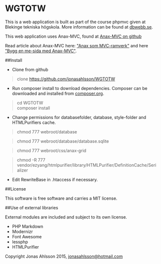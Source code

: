 WGTOTW
======

This is a web application is built as part of the course phpmvc given at Blekinge tekniska högskola. More information can be found at [dbwebb.se](http://dbwebb.se/).

This web application uses Anax-MVC, found at [Anax-MVC on github](https://github.com/mosbth/Anax-MVC)

Read article about Anax-MVC here: ["Anax som MVC-ramverk"](http://dbwebb.se/kunskap/anax-som-mvc-ramverk) and here ["Bygg en me-sida med Anax-MVC"](http://dbwebb.se/kunskap/bygg-en-me-sida-med-anax-mvc).


##Install

* Clone from github

> clone https://github.com/jonasahlsson/WGTOTW

* Run composer install to download dependencies. Composer can be downloaded and installed from [composer.org](https://getcomposer.org/).

>cd WGTOTW  
>composer install

* Change permissions for databasefolder, database, style-folder and HTMLPurifiers cache.

> chmod 777 webroot/database  

> chmod 777 webroot/database/database.sqlite  

> chmod 777 webroot/css/anax-grid  

> chmod -R 777 vendor/ezyang/htmlpurifier/library/HTMLPurifier/DefinitionCache/Serializer  


* Edit RewriteBase in .htaccess if necessary.



##License

This software is free software and carries a MIT license.


##Use of external libraries

External modules are included and subject to its own license.
* PHP Markdown
* Modernizr
* Font Awesome
* lessphp
* HTMLPurifier



Copyright Jonas Ahlsson 2015, jonasahlsson@hotmail.com